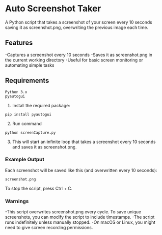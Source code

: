 # Auto Screenshot Taker
A Python script that takes a screenshot of your screen every 10 seconds saving it as screenshot.png, overwriting the previous image each time.

## Features
-Captures a screenshot every 10 seconds
-Saves it as screenshot.png in the current working directory
-Useful for basic screen monitoring or automating simple tasks

## Requirements
```
Python 3.x
pyautogui
```
1. Install the required package:
```
pip install pyautogui
```
2. Run command
```
python screenCapture.py
```
3. This will start an infinite loop that takes a screenshot every 10 seconds and saves it as screenshot.png.

### Example Output

Each screenshot will be saved like this (and overwritten every 10 seconds):
```
screenshot.png
```
To stop the script, press Ctrl + C.

### Warnings
-This script overwrites screenshot.png every cycle. To save unique screenshots, you can modify the script to include timestamps.
-The script runs indefinitely unless manually stopped.
-On macOS or Linux, you might need to give screen recording permissions.
